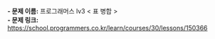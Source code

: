 **- 문제 이름:** 프로그래머스 lv3 < 표 병합 >  
**- 문제 링크:** https://school.programmers.co.kr/learn/courses/30/lessons/150366
